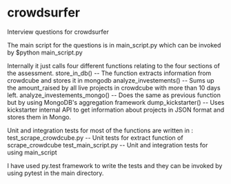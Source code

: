 # crowdsurfer
Interview questions for crowdsurfer

The main script for the questions is in main_script.py which can be invoked by 
$python main_script.py

Internally it just calls four different functions relating to the four sections of the assessment. 
  store_in_db() -- The function extracts information from crowdcube and stores it in mongodb
  analyze_investements() -- Sums up the amount_raised by all live projects in crowdcube with more than 10 days left.
  analyze_investements_mongo() -- Does the same as previous function but by using MongoDB's aggregation framework
  dump_kickstarter() -- Uses kickstarter internal API to get information about projects in JSON format and stores them in Mongo.
  
Unit and integration tests for most of the functions are written in :
  test_scrape_crowdcube.py -- Unit tests for extract function of scrape_crowdcube
  test_main_script.py -- Unit and integration tests for using main_script

I have used py.test framework to write the tests and they can be invoked by using pytest in the main directory. 
